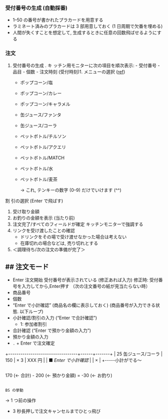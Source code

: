 ### 受付番号の生成 (自動採番)

- 1–50 の番号が書かれたプラカードを用意する
- ラミネート済みのプラカードは 3 部用意しておく (1 日周期で欠番を埋める)
- 人間が失くすことを想定して, 生成するときに任意の回数飛ばせるようにする

### 注文

1.  受付番号の生成
    . キ ッチン用モニターに次の項目を順次表示: - 受付番号 - 品目 - 個数 - 注文時刻 (受付時刻)1. メニューの選択 ([ref](/posts/2345))
    - ポップコーン/塩
    - ポップコーン/カレー
    - ポップコーン/キャラメル
    - 缶ジュース/ファンタ
    - 缶ジュース/コーラ
    - ペットボトル/チルソン
    - ペットボトル/アクエリ
    - ペットボトル/MATCH
    - ペットボトル/水
    - ペットボトル/麦茶

      → これ, テンキーの数字 (0–9) だけでいけます (^^)

 割 引の選択 (Enter で飛ばす)

1. 受け取り金額
1. お釣りの金額を表示 (当たり前)
1. 注文完了/すべてのフィールドが確定
    キッチンモニターで強調する
1. リンクを受け渡したことの確認
    - ドリンクをその場で受け渡せなかった場合は考えない
    - 在庫切れの場合などは, 売り切れとする
1. ＜調理待ち/次の注文の準備が完了＞

## ## 注文モード

- Enter 注文開始
  受付番号が表示されている (修正あれば入力)
  修正時: 受付番号を入力してから,Enter押す
  （次の注文番号の紙が見当たらない時）
- 商品番号
- 個数
- “Enter で小計確認” (商品名の欄に表示しておく)
  (商品番号が入力できる状態. 以下ループ)
- 小計確認/割引の入力 (“Enter で合計確認”)
  - 1: 参加者割引
- 合計確認 (“Enter で預かり金額の入力”)
- 預かり金額の入力
- `.` + Enter で注文確定

+----------------------------------+------+-------+
| 25 缶ジュース/コーラ | 150 | × 3 | XXX 円 |
| ■ _Enter で小計確認_ | | × |
+-----小計がでる〜

```

```

170 (← 合計) - 200 (← 預かり金額) = -30 (← お釣り)
```

BS の挙動
```

→ 1 つ前の操作


- 3 秒長押しで注文キャンセルまでひとっ飛び
